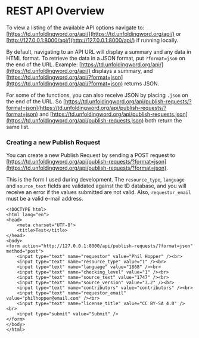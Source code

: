 # REST API Overview

To view a listing of the available API options navigate to: 
[https://td.unfoldingword.org/api/](https://td.unfoldingword.org/api/) or
[http://127.0.0.1:8000/api/](http://127.0.0.1:8000/api/) if running locally.


By default, navigating to an API URL will display a summary and any data in HTML format.  To retrieve the data in a 
JSON format, put `?format=json` on the end of the URL.  Example:
[https://td.unfoldingword.org/api/](https://td.unfoldingword.org/api/) displays a summary, and
[https://td.unfoldingword.org/api/?format=json](https://td.unfoldingword.org/api/?format=json) returns JSON.


For some of the functions, you can also receive JSON by placing `.json` on the end of the URL.  So
[https://td.unfoldingword.org/api/publish-requests/?format=json](https://td.unfoldingword.org/api/publish-requests/?format=json) and
[https://td.unfoldingword.org/api/publish-requests.json](https://td.unfoldingword.org/api/publish-requests.json)
both return the same list.


### Creating a new Publish Request

You can create a new Publish Request by sending a POST request to 
[https://td.unfoldingword.org/api/publish-requests/?format=json](https://td.unfoldingword.org/api/publish-requests/?format=json).

This is the form I used during development. The `resource_type`, `language` and `source_text` fields are validated 
against the tD database, and you will receive an error if the values submitted are not valid.  Also, `requestor_email`
must be a valid e-mail address.

    <!DOCTYPE html>
    <html lang="en">
    <head>
        <meta charset="UTF-8">
        <title>Test</title>
    </head>
    <body>
    <form action="http://127.0.0.1:8000/api/publish-requests/?format=json" method="post">
        <input type="text" name="requestor" value="Phil Hopper" /><br>
        <input type="text" name="resource_type" value="1" /><br>
        <input type="text" name="language" value="1868" /><br>
        <input type="text" name="checking_level" value="1" /><br>
        <input type="text" name="source_text" value="1747" /><br>
        <input type="text" name="source_version" value="3.2" /><br>
        <input type="text" name="contributors" value="contributors" /><br>
        <input type="text" name="requestor_email" value="philhopper@email.com" /><br>
        <input type="text" name="license_title" value="CC BY-SA 4.0" /><br>
        <input type="submit" value="Submit" />
    </form>
    </body>
    </html>
    